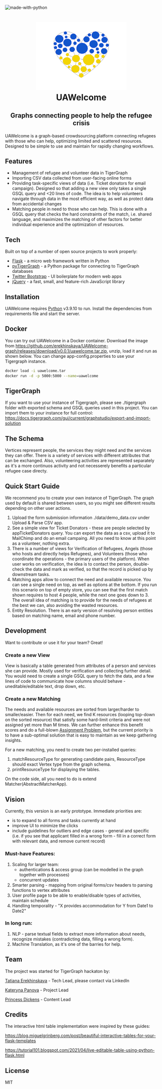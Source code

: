 
![made-with-python](https://img.shields.io/badge/Made%20with-Python3-brightgreen)
<h1>
<p align="center">
  <img src="static/images/heart.png" alt="Logo" width="300">
  <br>UAWelcome
</h1>
<h2>
  <p align="center">
Graphs connecting people to help the refugee crisis  <br />
    </p>
</h2>
</p>


UAWelcome is a graph-based crowdsourcing platform connecting refugees with those who can help, optimizing limited and scattered resources. Designed to be simple to use and maintain for rapidly changing workflows.

## Features
- Management of refugee and volunteer data in TigerGraph
- Importing CSV data collected from user-facing online forms
- Providing task-specific views of data (i.e. Ticket donators for email campaign). Designed so that adding a new view only takes a single GSQL query and <20 lines of code. The idea is to help volunteers navigate through data in the most efficient way, as well as protect data from accidental changes
- Matching people in need to those who can help. This is done with a GSQL query that checks the hard constraints of the match, i.e. shared language, and maximizes the matching of other factors for better individual experience and the optimization of resources.

## Tech

Built on top of a number of open source projects to work properly:

- [Flask] -  a micro web framework written in Python
- [pyTigerGraph] - a Python package for connecting to TigerGraph databases
- [Twitter Bootstrap] - UI boilerplate for modern web apps
- [jQuery] - a fast, small, and feature-rich JavaScript library

## Installation

UAWelcome requires [Python](https://python.org/) v3.9.10 to run.
Install the dependencies from requirements file and start the server.

## Docker
You can try out UAWelcome in a Docker container.
Download the image from https://github.com/erekhinskaya/UAWelcome-graph/releases/download/v0.0.1/uawelcome.tar.zip, unzip, load it and run as shown below.
You can change app-config.properties to use your Tigergraph instance.

```sh
docker load -i uawelcome.tar
docker run -d -p 5000:5000 --name=uawelcome 

```
## TigerGraph
If you want to use your instance of Tigergraph, please see ./tigergraph folder with exported schema and GSQL queries used in this project. 
You can import them to your instance for full control: https://docs.tigergraph.com/gui/current/graphstudio/export-and-import-solution

## The Schema
Vertices represent people, the services they might need and the services they can offer. There is a variety of services with different attributes that can be exchanged. Also, volunteering activities are represented separately as it's a more continuos activity and not necesserely benefits a particular refugee case directy.

## Quick Start Guide

We recommend you to create your own instance of TigerGraph. The graph used by default is shared between users, so you might see different results depending on other user actions.

1. Upload the form submission information ./data/demo_data.csv under Upload & Parse CSV app.
2. See a simple view for Ticket Donators - these are people selected by appTicketDonators query. You can export the data as a csv, upload it to MailChimp and do an email campaing. All you need to know at this point as a volunteer, nothing extra.
3. There is a number of views for Verification of Refugees, Angels (those who hosts and directly helps Refugees), and Volunteers (those who coordinate the operations - the primary users of the platform). When user works on verification, the idea is to contact the person, double-check the data and mark as verified, so that the record is picked up by downstream tasks.
4. Matching apps allow to connect the need and available resource. You can see a single need on top, as well as options at the bottom.  If you run this scenario on top of empty store, you can see that the first match shown requires to host 4 people, while the next one goes down to 3. The overall idea of matching is to provide for the needs of refugees at the best we can, also avoiding the wasted resources. 
5. Entity Resolution. There is an early version of resolving person entities based on matching name, email and phone number.

## Development

Want to contribute or use it for your team? Great!

### Create a new View
View is basically a table generated from attributes of a person and services she can provide. Mostly used for verification and collecting further detail. You would need to create a single GSQL query to fetch the data, and a few lines of code to communicate how columns should behave - uneditable/editable text, drop down, etc. 

### Create a new Matching
The needs and available resources are sorted from larger/harder to smaller/easier. Then for each need, we find K resources (looping top-down on the sorted resource) that satisfy some hard-limit criteria and were not assigned yet more than M times. We can further enhance this benefit scores and do a full-blown [Assignment Problem]( https://en.wikipedia.org/wiki/Assignment_problem), but the current priority is to have a sub-optimal solution that is easy to maintain as we keep gathering insights.

For a new matching, you need to create two per-installed queries: 
1. matchResourceType for generating candidate pairs, ResourceType should exact Vertex type from the graph schema.
2. printResourceType for displaying the tables.

On the code side, all you need to do is extend Matcher<ResourceType>(AbstractMatcherApp).

## Vision

Currently, this version is an early prototype. Immediate priorities are:
 - is to expand to all forms and tasks currently at hand
 - improve UI to minimize the clicks
 - include guidelines for outliers and edge cases - general and specific (i.e. if you see that applicant filled in a wrong form - fill in a correct form with relevant data, and remove current record)

### Must-have Features:
1. Scaling for larger team:
    - authentications & access group (can be modelled in the graph together with processes)
    - concurrent updates
2. Smarter parsing - mapping from original forms/csv headers to parsing functions to vertex attributes
3. User profile page to be able to enable/disable types of activities, maintain schedule 
4. Handling temporality - "X provides accommodation for Y from Date1 to Date2"

### In long run:
1. NLP - parse textual fields to extract more information about needs, recognize mistakes (contradicting data, filling a wrong form).
2. Machine Translation, as it's one of the barries for help.
  



## Team
The project was started for TigerGraph hackaton by:
  
[Tatiana Erekhinskaya] - Tech Lead, please contact via LinkedIn
  
[Kateryna Panova] - Project Lead
  
[Princess Dickens] - Content Lead

## Credits
The interactive html table implementation were inspired by these guides:
  
https://blog.miguelgrinberg.com/post/beautiful-interactive-tables-for-your-flask-templates
  
https://tutorial101.blogspot.com/2021/04/live-editable-table-using-python-flask.html

## License

MIT


[//]: # (These are reference links used in the body of this note and get stripped out when the markdown processor does its job. There is no need to format nicely because it shouldn't be seen. Thanks SO - http://stackoverflow.com/questions/4823468/store-comments-in-markdown-syntax)
   [Flask]: <https://github.com/pallets/flask>
   [pyTigerGraph]: https://github.com/pyTigerGraph/pyTigerGraph
   [Twitter Bootstrap]: <http://twitter.github.com/bootstrap/>
   [jQuery]: <http://jquery.com>
   [Tatiana Erekhinskaya]: <https://www.linkedin.com/in/tatiana-erekhinskaya/>
   [Kateryna Panova]: <https://www.linkedin.com/in/kateryna-panova/>
   [Princess Dickens]: <https://www.linkedin.com/in/princess-dickens/>
